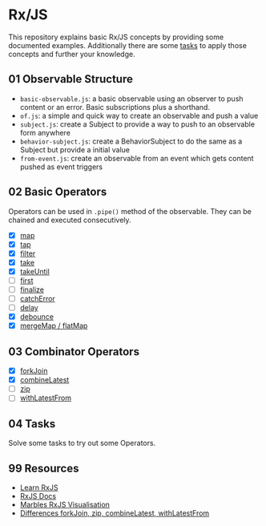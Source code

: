 # Rx/JS

This repository explains basic Rx/JS concepts by providing some documented examples. Additionally there are some [tasks](./04_Tasks) to apply those concepts and further your knowledge.

## 01 Observable Structure

- `basic-observable.js`: a basic observable using an observer to push content or an error. Basic subscriptions plus a shorthand.
- `of.js`: a simple and quick way to create an observable and push a value
- `subject.js`: create a Subject to provide a way to push to an observable form anywhere
- `behavior-subject.js`: create a BehaviorSubject to do the same as a Subject but provide a initial value
- `from-event.js`: create an observable from an event which gets content pushed as event triggers

## 02 Basic Operators

Operators can be used in `.pipe()` method of the observable. They can be chained and executed consecutively.

- [x] [map](./02_Basic-Operators/map.js)
- [x] [tap](./02_Basic-Operators/tap.js)
- [x] [filter](./02_Basic-Operators/filter.js)
- [x] [take](./02_Basic-Operators/take.js)
- [x] [takeUntil](./02_Basic-Operators/takeUntil.js)
- [ ] [first](https://www.learnrxjs.io/learn-rxjs/operators/filtering/first)
- [ ] [finalize](https://www.learnrxjs.io/learn-rxjs/operators/utility/finalize)
- [ ] [catchError](https://www.learnrxjs.io/learn-rxjs/operators/error_handling/catch)
- [ ] [delay](https://www.learnrxjs.io/learn-rxjs/operators/utility/delay)
- [x] [debounce](./02_Basic-Operators/debounce.js)
- [x] [mergeMap / flatMap](./02_Basic-Operators/mergeMap.js)

## 03 Combinator Operators

- [x] [forkJoin](./03_Combinator-Operators/forkJoin.js)
- [x] [combineLatest](./03_Combinator-Operators/combineLatest.js)
- [ ] [zip](https://www.learnrxjs.io/learn-rxjs/operators/combination/zip)
- [ ] [withLatestFrom](https://www.learnrxjs.io/learn-rxjs/operators/combination/withlatestfrom)

## 04 Tasks

Solve some tasks to try out some Operators.

## 99 Resources

- [Learn RxJS](https://www.learnrxjs.io/)
- [RxJS Docs](https://rxjs-dev.firebaseapp.com/guide/overview)
- [Marbles RxJS Visualisation](https://rxmarbles.com/)
- [Differences forkJoin, zip, combineLatest, withLatestFrom](https://scotch.io/tutorials/rxjs-operators-for-dummies-forkjoin-zip-combinelatest-withlatestfrom)

